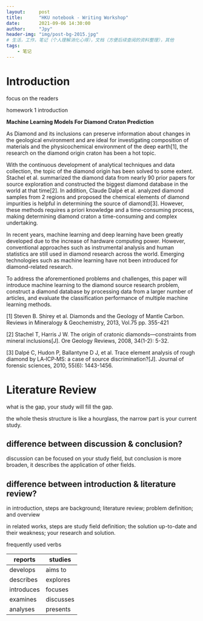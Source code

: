 ```yaml
---
layout:     post
title:      "HKU notebook - Writing Workshop"
date:       2021-09-06 14:30:00
author:     "Jpy"
header-img: "img/post-bg-2015.jpg"
# 生活，工作，笔记（个人理解消化心得），文档（方便后续查阅的资料整理），其他
tags:
    - 笔记
---
```


# Introduction

focus on the readers

homework 1 introduction

**Machine Learning Models For Diamond Craton Prediction**

As Diamond and its inclusions can preserve information about changes in the geological environment and are ideal for investigating composition of materials and the physicochemical environment of the deep earth[1], the research on the diamond origin craton has been a hot topic. 

With the continuous development of analytical techniques and data collection, the topic of the diamond origin has been solved to some extent. Stachel et al. summarized the diamond data from nearly 90 prior papers for source exploration and constructed the biggest diamond database in the world at that time[2]. In addition, Claude Dalpé et al. analyzed diamond samples from 2 regions and proposed the chemical elements of diamond impurities is helpful in determining the source of diamond[3]. However, these methods requires a priori knowledge and a time-consuming process, making determining diamond craton a time-consuming and complex undertaking.

In recent years, machine learning and deep learning have been greatly developed due to the increase of hardware computing power. However, conventional approaches such as instrumental analysis and human statistics are still used in diamond research across the world. Emerging technologies such as machine learning have not been introduced for diamond-related research.

To address the aforementioned problems and challenges, this paper will introduce machine learning to the diamond source research problem, construct a diamond database by processing data from a larger number of articles, and evaluate the classification performance of multiple machine learning methods.

[1] Steven B. Shirey et al. Diamonds and the Geology of Mantle Carbon. Reviews in Mineralogy & Geochemistry, 2013, Vol.75 pp. 355-421

[2] Stachel T, Harris J W. The origin of cratonic diamonds—constraints from mineral inclusions[J]. Ore Geology Reviews, 2008, 34(1-2): 5-32.

[3] Dalpé C, Hudon P, Ballantyne D J, et al. Trace element analysis of rough diamond by LA‐ICP‐MS: a case of source discrimination?[J]. Journal of forensic sciences, 2010, 55(6): 1443-1456.

# Literature Review

what is the gap, your study will fill the gap.

the whole thesis structure is like a hourglass, the narrow part is your current study.

## difference between discussion & conclusion? 

discussion can be focused on your study field, but conclusion is more broaden, it describes the application of other fields.

## difference between introduction & literature review?

in introduction, steps are background; literature review; problem definition; and overview

in related works, steps are study field definition; the solution up-to-date and their weakness; your research and solution.

frequently used verbs

| reports    | studies   |
| ---------- | --------- |
| develops   | aims to   |
| describes  | explores  |
| introduces | focuses   |
| examines   | discusses |
| analyses   | presents  |

